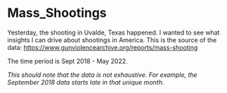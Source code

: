 # Mass_Shootings

Yesterday, the shooting in Uvalde, Texas happened. I wanted to see what insights I can drive about shootings in America.
This is the source of the data: https://www.gunviolencearchive.org/reports/mass-shooting

The time period is Sept 2018 - May 2022.

*This should note that the data is not exhaustive. For example, the September 2018 data starts late in that unique month.*
